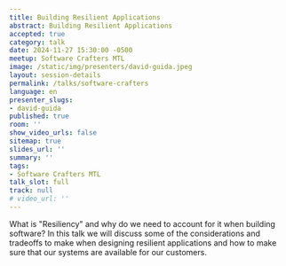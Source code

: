 ```yaml
---
title: Building Resilient Applications
abstract: Building Resilient Applications
accepted: true
category: talk
date: 2024-11-27 15:30:00 -0500
meetup: Software Crafters MTL
image: /static/img/presenters/david-guida.jpeg
layout: session-details
permalink: /talks/software-crafters
language: en
presenter_slugs:
- david-guida
published: true
room: ''
show_video_urls: false
sitemap: true
slides_url: ''
summary: ''
tags:
- Software Crafters MTL
talk_slot: full
track: null
# video_url: ''
---
```


What is "Resiliency" and why do we need to account for it when building software? In this talk we will discuss some of the considerations and tradeoffs to make when designing resilient applications and how to make sure that our systems are available for our customers.